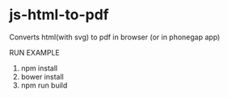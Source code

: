 js-html-to-pdf
==============

Converts html(with svg) to pdf in browser (or in phonegap app)

RUN EXAMPLE
1. npm install
2. bower install
3. npm run build
